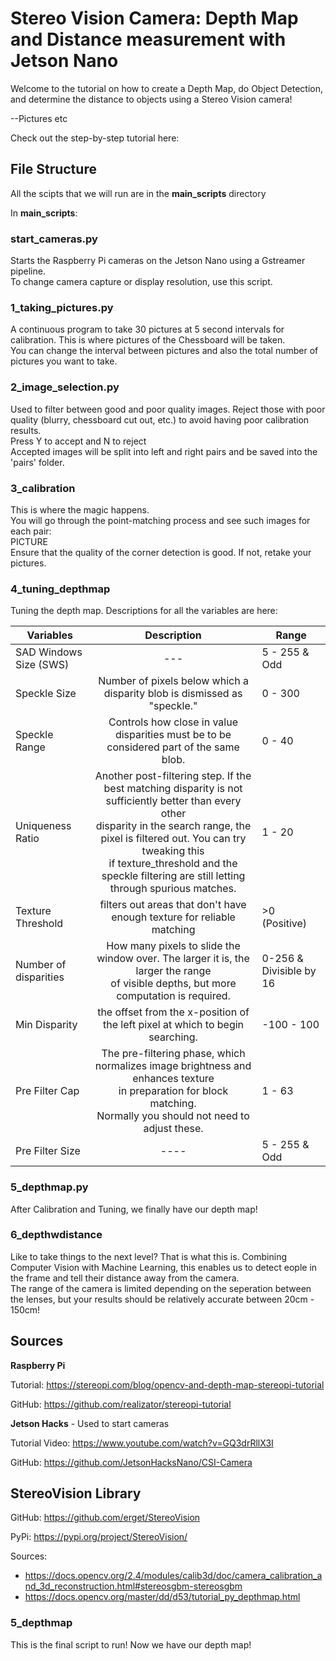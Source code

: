 # Stereo Vision Camera: Depth Map and Distance measurement with Jetson Nano

Welcome to the tutorial on how to create a Depth Map, do Object Detection, and determine the distance to objects using a Stereo Vision camera!

--Pictures etc

Check out the step-by-step tutorial here:

## File Structure

All the scipts that we will run are in the **main_scripts** directory

In **main_scripts**:

### start_cameras.py
Starts the Raspberry Pi cameras on the Jetson Nano using a Gstreamer pipeline. <br /> To change camera capture or display resolution, use this script. 

### 1_taking_pictures.py
A continuous program to take 30 pictures at 5 second intervals for calibration. This is where pictures of the Chessboard will be taken.<br /> You can change the interval between pictures and also the total number of pictures you want to take. 

### 2_image_selection.py
Used to filter between good and poor quality images. Reject those with poor quality (blurry, chessboard cut out, etc.) to avoid having poor calibration results.  <br />
Press Y to accept and N to reject <br />
Accepted images will be split into left and right pairs and be saved into the 'pairs' folder.

### 3_calibration
This is where the magic happens. <br />
You will go through the point-matching process and see such images for each pair: <br />
PICTURE <br />
Ensure that the quality of the corner detection is good. If not, retake your pictures.

### 4_tuning_depthmap
Tuning the depth map. Descriptions for all the variables are here:

| Variables  | Description | Range |
| ------------- |:-------------:| ------------- |
| SAD Windows Size (SWS) | --- | 5 - 255 & Odd |
| Speckle Size      | Number of pixels below which a disparity blob is dismissed as "speckle."  | 0 - 300 |
| Speckle Range  | Controls how close in value disparities must be to be considered part of the same blob.    | 0 - 40 |
|   Uniqueness Ratio   |   Another post-filtering step. If the best matching disparity is not sufficiently better than every other<br /> disparity in the search range, the pixel is filtered out.  You can try tweaking this<br /> if texture_threshold and the speckle filtering are still letting through spurious matches.  | 1 - 20 |
|   Texture Threshold   |   filters out areas that don't have enough texture for reliable matching   | >0 (Positive) |
|   Number of disparities   |   How many pixels to slide the window over. The larger it is, the larger the range <br /> of visible depths, but more computation is required.   | 0-256 & Divisible by 16 |
|   Min Disparity   |   the offset from the x-position of the left pixel at which to begin searching.   | -100 - 100 | 
|  Pre Filter Cap  | The pre-filtering phase, which normalizes image brightness and enhances texture <br /> in preparation for block matching.<br /> Normally you should not need to adjust these.    | 1 - 63 |
| Pre Filter Size | ---- | 5 - 255 & Odd |

### 5_depthmap.py
After Calibration and Tuning, we finally have our depth map! 

### 6_depthwdistance
Like to take things to the next level? That is what this is. Combining Computer Vision with Machine Learning, this enables us to detect eople in the frame and tell their distance away from the camera. <br />
The range of the camera is limited depending on the seperation between the lenses, but your results should be relatively accurate between 20cm - 150cm!

## Sources
**Raspberry Pi**

Tutorial: https://stereopi.com/blog/opencv-and-depth-map-stereopi-tutorial

GitHub: https://github.com/realizator/stereopi-tutorial

**Jetson Hacks** - Used to start cameras

Tutorial Video: https://www.youtube.com/watch?v=GQ3drRllX3I

GitHub: https://github.com/JetsonHacksNano/CSI-Camera


## StereoVision Library
GitHub: https://github.com/erget/StereoVision

PyPi: https://pypi.org/project/StereoVision/




Sources: 
* https://docs.opencv.org/2.4/modules/calib3d/doc/camera_calibration_and_3d_reconstruction.html#stereosgbm-stereosgbm
* https://docs.opencv.org/master/dd/d53/tutorial_py_depthmap.html

### 5_depthmap

This is the final script to run! Now we have our depth map!
